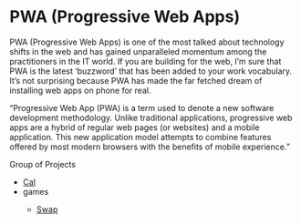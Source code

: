 # PWA (Progressive Web Apps)


PWA (Progressive Web Apps) is one of the most talked about technology shifts in the web and has gained unparalleled momentum among the practitioners in the IT world. If you are building for the web, I’m sure that PWA is the latest ‘buzzword’ that has been added to your work vocabulary. It’s not surprising because PWA has made the far fetched dream of installing web apps on phone for real.


“Progressive Web App (PWA) is a term used to denote a new software development methodology. Unlike traditional applications, progressive web apps are a hybrid of regular web pages (or websites) and a mobile application. This new application model attempts to combine features offered by most modern browsers with the benefits of mobile experience.”

Group of Projects

<ul>
<li><a href="https://santoshge-reddy.github.io/pwa/cal/">Cal</a></li>
<li>games</li>
<ul>
  <li><a href="https://santoshge-reddy.github.io/pwa/games/swap/">Swap</a></li>
</ul>
</ul>
